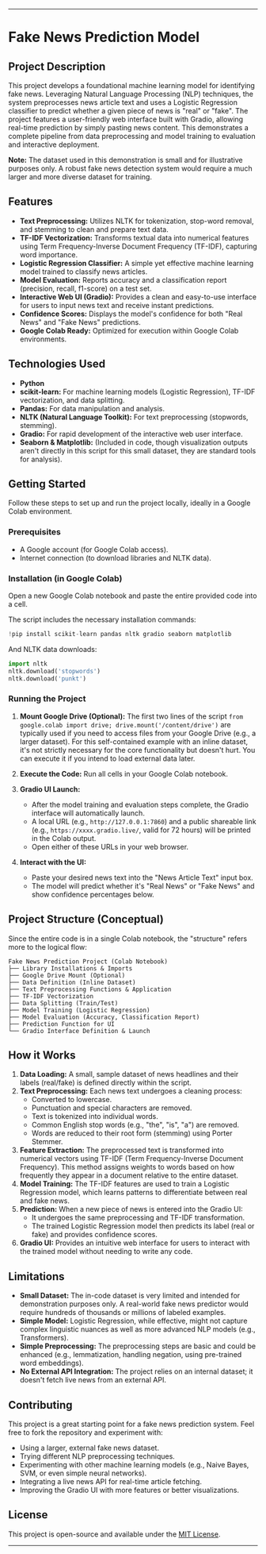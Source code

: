 -----

# Fake News Prediction Model

## Project Description

This project develops a foundational machine learning model for identifying fake news. Leveraging Natural Language Processing (NLP) techniques, the system preprocesses news article text and uses a Logistic Regression classifier to predict whether a given piece of news is "real" or "fake". The project features a user-friendly web interface built with Gradio, allowing real-time prediction by simply pasting news content. This demonstrates a complete pipeline from data preprocessing and model training to evaluation and interactive deployment.

**Note:** The dataset used in this demonstration is small and for illustrative purposes only. A robust fake news detection system would require a much larger and more diverse dataset for training.

## Features

  * **Text Preprocessing:** Utilizes NLTK for tokenization, stop-word removal, and stemming to clean and prepare text data.
  * **TF-IDF Vectorization:** Transforms textual data into numerical features using Term Frequency-Inverse Document Frequency (TF-IDF), capturing word importance.
  * **Logistic Regression Classifier:** A simple yet effective machine learning model trained to classify news articles.
  * **Model Evaluation:** Reports accuracy and a classification report (precision, recall, f1-score) on a test set.
  * **Interactive Web UI (Gradio):** Provides a clean and easy-to-use interface for users to input news text and receive instant predictions.
  * **Confidence Scores:** Displays the model's confidence for both "Real News" and "Fake News" predictions.
  * **Google Colab Ready:** Optimized for execution within Google Colab environments.

## Technologies Used

  * **Python**
  * **scikit-learn:** For machine learning models (Logistic Regression), TF-IDF vectorization, and data splitting.
  * **Pandas:** For data manipulation and analysis.
  * **NLTK (Natural Language Toolkit):** For text preprocessing (stopwords, stemming).
  * **Gradio:** For rapid development of the interactive web user interface.
  * **Seaborn & Matplotlib:** (Included in code, though visualization outputs aren't directly in this script for this small dataset, they are standard tools for analysis).

## Getting Started

Follow these steps to set up and run the project locally, ideally in a Google Colab environment.

### Prerequisites

  * A Google account (for Google Colab access).
  * Internet connection (to download libraries and NLTK data).

### Installation (in Google Colab)

Open a new Google Colab notebook and paste the entire provided code into a cell.

The script includes the necessary installation commands:

```python
!pip install scikit-learn pandas nltk gradio seaborn matplotlib
```

And NLTK data downloads:

```python
import nltk
nltk.download('stopwords')
nltk.download('punkt')
```

### Running the Project

1.  **Mount Google Drive (Optional):** The first two lines of the script `from google.colab import drive; drive.mount('/content/drive')` are typically used if you need to access files from your Google Drive (e.g., a larger dataset). For this self-contained example with an inline dataset, it's not strictly necessary for the core functionality but doesn't hurt. You can execute it if you intend to load external data later.

2.  **Execute the Code:** Run all cells in your Google Colab notebook.

3.  **Gradio UI Launch:**

      * After the model training and evaluation steps complete, the Gradio interface will automatically launch.
      * A local URL (e.g., `http://127.0.0.1:7860`) and a public shareable link (e.g., `https://xxxx.gradio.live/`, valid for 72 hours) will be printed in the Colab output.
      * Open either of these URLs in your web browser.

4.  **Interact with the UI:**

      * Paste your desired news text into the "News Article Text" input box.
      * The model will predict whether it's "Real News" or "Fake News" and show confidence percentages below.

## Project Structure (Conceptual)

Since the entire code is in a single Colab notebook, the "structure" refers more to the logical flow:

```
Fake News Prediction Project (Colab Notebook)
├── Library Installations & Imports
├── Google Drive Mount (Optional)
├── Data Definition (Inline Dataset)
├── Text Preprocessing Functions & Application
├── TF-IDF Vectorization
├── Data Splitting (Train/Test)
├── Model Training (Logistic Regression)
├── Model Evaluation (Accuracy, Classification Report)
├── Prediction Function for UI
└── Gradio Interface Definition & Launch
```

## How it Works

1.  **Data Loading:** A small, sample dataset of news headlines and their labels (real/fake) is defined directly within the script.
2.  **Text Preprocessing:** Each news text undergoes a cleaning process:
      * Converted to lowercase.
      * Punctuation and special characters are removed.
      * Text is tokenized into individual words.
      * Common English stop words (e.g., "the", "is", "a") are removed.
      * Words are reduced to their root form (stemming) using Porter Stemmer.
3.  **Feature Extraction:** The preprocessed text is transformed into numerical vectors using TF-IDF (Term Frequency-Inverse Document Frequency). This method assigns weights to words based on how frequently they appear in a document relative to the entire dataset.
4.  **Model Training:** The TF-IDF features are used to train a Logistic Regression model, which learns patterns to differentiate between real and fake news.
5.  **Prediction:** When a new piece of news is entered into the Gradio UI:
      * It undergoes the same preprocessing and TF-IDF transformation.
      * The trained Logistic Regression model then predicts its label (real or fake) and provides confidence scores.
6.  **Gradio UI:** Provides an intuitive web interface for users to interact with the trained model without needing to write any code.

## Limitations

  * **Small Dataset:** The in-code dataset is very limited and intended for demonstration purposes only. A real-world fake news predictor would require hundreds of thousands or millions of labeled examples.
  * **Simple Model:** Logistic Regression, while effective, might not capture complex linguistic nuances as well as more advanced NLP models (e.g., Transformers).
  * **Simple Preprocessing:** The preprocessing steps are basic and could be enhanced (e.g., lemmatization, handling negation, using pre-trained word embeddings).
  * **No External API Integration:** The project relies on an internal dataset; it doesn't fetch live news from an external API.

## Contributing

This project is a great starting point for a fake news prediction system. Feel free to fork the repository and experiment with:

  * Using a larger, external fake news dataset.
  * Trying different NLP preprocessing techniques.
  * Experimenting with other machine learning models (e.g., Naive Bayes, SVM, or even simple neural networks).
  * Integrating a live news API for real-time article fetching.
  * Improving the Gradio UI with more features or better visualizations.

## License

This project is open-source and available under the [MIT License](https://www.google.com/search?q=LICENSE).

-----
